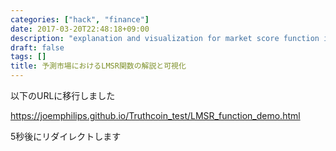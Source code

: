 ```yaml
---
categories: ["hack", "finance"]
date: 2017-03-20T22:48:18+09:00
description: "explanation and visualization for market score function in Prediction Market"
draft: false
tags: []
title: 予測市場におけるLMSR関数の解説と可視化
---
```


以下のURLに移行しました

<a href="https://joemphilips.github.io/Truthcoin_test/LMSR_function_demo.html">https://joemphilips.github.io/Truthcoin_test/LMSR_function_demo.html</a>

5秒後にリダイレクトします

<meta http-equiv="refresh" content="5; URL='https://joemphilips.github.io/Truthcoin_test/LMSR_function_demo.html'" />
